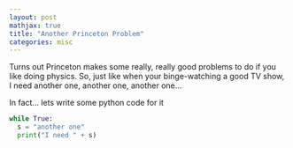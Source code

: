 ```yaml
---
layout: post
mathjax: true
title: "Another Princeton Problem"
categories: misc
---
```


Turns out Princeton makes some really, really good problems to do if you like doing physics.
So, just like when your binge-watching a good TV show, I need another one, another one, another one...

In fact... lets write some python code for it

```python
while True:
  s = "another one"
  print("I need " + s)
```
